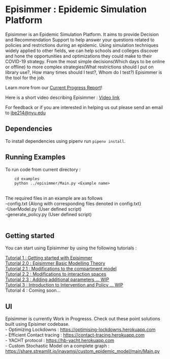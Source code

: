 # Episimmer : Epidemic Simulation Platform

Episimmer is an Epidemic Simulation Platform. It aims to provide Decision and Recommendation Support to help answer your questions related to policies and restrictions during an epidemic. Using simulation techniques widely applied to other fields, we can help schools and colleges discover and hone the opportunities and optimizations they could make to their COVID-19 strategy. From the most simple decisions(Which days to be online or offline) to more complex strategies(What restrictions should I put on library use?, How many times should I test?, Whom do I test?) Episimmer is the tool for the job. <br>

Learn more from our [Current Progress Report](https://docs.google.com/document/d/1-4W61OvOQcZouYVZP51iwRYQ53K4C_WODENVxUgLiR8/edit?usp=sharing)! <br>

Here is a short video describing Episimmer : [Video link](https://drive.google.com/file/d/1Oo-eG7pNIzaqf1uJ9rIf7DAc7MZwNRVY/view?usp=sharing) <br>

For feedback or if you are interested in helping us out please send an email to ibe214@nyu.edu <br>

## Dependencies

To install dependencies using pipenv run ```pipenv install```.

## Running Examples
To run code from current directory :

		cd examples
		python ../episimmer/Main.py <Example name>
<br>
The required files in an example are as follows <br>
  -config.txt   {Along with corresponding files denoted in config.txt} <br>
  -UserModel.py (User defined script) <br>
  -generate_policy.py (User defined script) <br>
<br>

 
## Getting started

You can start using Episimmer by  using the following tutorials :

[Tutorial 1 : Getting started with Episimmer](https://docs.google.com/document/d/1PHMlz4W5gl_SpW8u1kWJEqzsAtW6NOWvePSMre9auT4/edit?usp=sharing) <br>
[Tutorial 2.0 : Episimmer Basic Modelling Theory](https://docs.google.com/document/d/1BujPmaEOGoJn6_B0DAhIUUlROKBt4gIlG13Kl9kDRh4/edit?usp=sharing) <br>
[Tutorial 2.1 : Modifications to the compartment model](https://docs.google.com/document/d/1vn8xc95bCQ7K09lMuc3ijHfSeDPa6Nd28tko-19SlnQ/edit?usp=sharing) <br>
[Tutorial 2.2 : Modifications to interaction spaces](https://docs.google.com/document/d/17QNw3BUEclqjtuoN6bd3pFNHsbzNIu2Bo0L1BCPS_A4/edit?usp=sharing) <br>
[Tutorial 2.3 : Adding additional parameters ... WIP](https://docs.google.com/document/d/11OJXQdKm2kwAN_-QRslisa_5kyQSCzwqelwdP0nrIiY/edit?usp=sharing) <br>
[Tutorial 3 : Introduction to Intervention and Policy ... WIP](https://docs.google.com/document/d/121CdfYRg1144kZJoyJMq4xwfuM6vVdLn8bDnMIMMzoY/edit?usp=sharing) <br>
Tutorial 4 : Coming soon...

## UI
Episimmer is currently Work in Progresss. Check out these point solutions built using Episimer codebase. <br>
	- Optimizing Lockdowns : https://optimising-lockdowns.herokuapp.com <br>
	- Efficient Contact tracing : https://contact-tracing.herokuapp.com <br>
	- YACHT protocol : https://hb-yacht.herokuapp.com <br>
	- Custom Stochastic Model on a complete graph : https://share.streamlit.io/inavamsi/custom_epidemic_model/main/Main.py
